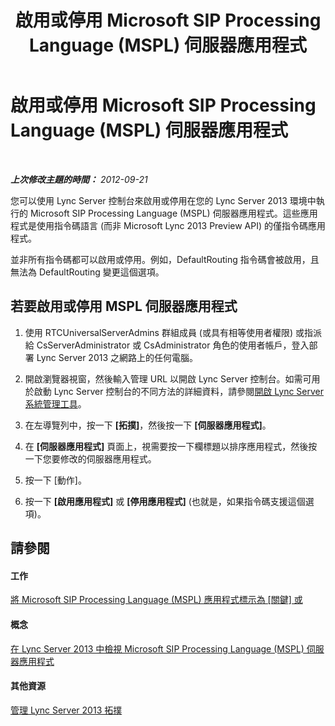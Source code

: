 ﻿---
title: 啟用或停用 Microsoft SIP Processing Language (MSPL) 伺服器應用程式
TOCTitle: 啟用或停用 Microsoft SIP Processing Language (MSPL) 伺服器應用程式
ms:assetid: b20af38d-224a-4459-991d-0b7eabb3ca7c
ms:mtpsurl: https://technet.microsoft.com/zh-tw/library/Gg182573(v=OCS.15)
ms:contentKeyID: 49292045
ms.date: 08/10/2015
mtps_version: v=OCS.15
ms.translationtype: HT
---

# 啟用或停用 Microsoft SIP Processing Language (MSPL) 伺服器應用程式

 

_**上次修改主題的時間：** 2012-09-21_

您可以使用 Lync Server 控制台來啟用或停用在您的 Lync Server 2013 環境中執行的 Microsoft SIP Processing Language (MSPL) 伺服器應用程式。這些應用程式是使用指令碼語言 (而非 Microsoft Lync 2013 Preview API) 的僅指令碼應用程式。

並非所有指令碼都可以啟用或停用。例如，DefaultRouting 指令碼會被啟用，且無法為 DefaultRouting 變更這個選項。

## 若要啟用或停用 MSPL 伺服器應用程式

1.  使用 RTCUniversalServerAdmins 群組成員 (或具有相等使用者權限) 或指派給 CsServerAdministrator 或 CsAdministrator 角色的使用者帳戶，登入部署 Lync Server 2013 之網路上的任何電腦。

2.  開啟瀏覽器視窗，然後輸入管理 URL 以開啟 Lync Server 控制台。如需可用於啟動 Lync Server 控制台的不同方法的詳細資料，請參閱[開啟 Lync Server 系統管理工具](lync-server-2013-open-lync-server-administrative-tools.md)。

3.  在左導覽列中，按一下 **\[拓撲\]**，然後按一下 **\[伺服器應用程式\]**。

4.  在 **\[伺服器應用程式\]** 頁面上，視需要按一下欄標題以排序應用程式，然後按一下您要修改的伺服器應用程式。

5.  按一下 \[動作\]。

6.  按一下 **\[啟用應用程式\]** 或 **\[停用應用程式\]** (也就是，如果指令碼支援這個選項)。

## 請參閱

#### 工作

[將 Microsoft SIP Processing Language (MSPL) 應用程式標示為 \[關鍵\] 或](lync-server-2013-mark-a-microsoft-sip-processing-language-mspl-application-as-critical-or-not-critical.md)  

#### 概念

[在 Lync Server 2013 中檢視 Microsoft SIP Processing Language (MSPL) 伺服器應用程式](lync-server-2013-view-microsoft-sip-processing-language-mspl-server-applications.md)  

#### 其他資源

[管理 Lync Server 2013 拓撲](lync-server-2013-managing-the-lync-server-topology.md)

